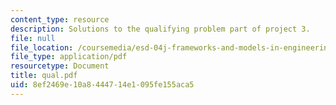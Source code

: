 ```yaml
---
content_type: resource
description: Solutions to the qualifying problem part of project 3.
file: null
file_location: /coursemedia/esd-04j-frameworks-and-models-in-engineering-systems-engineering-system-design-spring-2007/8ef2469e10a8444714e1095fe155aca5_qual.pdf
file_type: application/pdf
resourcetype: Document
title: qual.pdf
uid: 8ef2469e-10a8-4447-14e1-095fe155aca5
---
```

